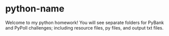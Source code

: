 # python-name
Welcome to my python homework! You will see separate folders for PyBank and PyPoll challenges; including resource files, py files, and output txt files.
